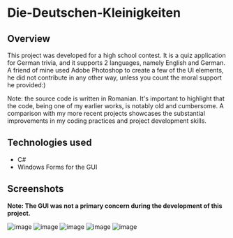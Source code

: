 # Die-Deutschen-Kleinigkeiten

## Overview
This project was developed for a high school contest. It is a quiz application for German trivia, and it supports 2 languages, namely English and German. A friend of mine used Adobe Photoshop to create a few of the UI elements, he did not contribute in any other way, unless you count the moral support he provided:)

Note: the source code is written in Romanian. It's important to highlight that the code, being one of my earlier works, is notably old and cumbersome. A comparison with my more recent projects showcases the substantial improvements in my coding practices and project development skills.

## Technologies used
- C#
- Windows Forms for the GUI

## Screenshots
**Note: The GUI was not a primary concern during the development of this project.**

![image](https://github.com/Rares1707/Die-Deutschen-Kleinigkeiten/assets/115061254/0a05417e-be48-4f0d-bb91-6ba0c05665fa)
![image](https://github.com/Rares1707/Die-Deutschen-Kleinigkeiten/assets/115061254/244c1abe-1018-4ac4-8ff0-700fb06e78a8)
![image](https://github.com/Rares1707/Die-Deutschen-Kleinigkeiten/assets/115061254/cbe06f98-c667-424e-ac10-9865dda40177)
![image](https://github.com/Rares1707/Die-Deutschen-Kleinigkeiten/assets/115061254/8eeea284-8346-45db-b4e1-41321637222f)
![image](https://github.com/Rares1707/Die-Deutschen-Kleinigkeiten/assets/115061254/ec61bd83-66be-4564-a28c-db6e57d9104a)
